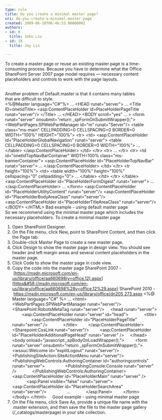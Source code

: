 ```yaml
---
type: rule
title: Do you create a minimal master page?
uri: do-you-create-a-minimal-master-page
created: 2009-06-18T06:46:53.0000000Z
authors:
- id: 8
  title: John Liu
- id: 18
  title: Jay Lin

---
```


To create a master page or reuse an existing master page is a time-consuming process. Because you have to determine what the Office SharePoint Server 2007 page model requires — necessary content placeholders and controls to work with the page layouts.

<br>Another problem of Default.master is that it contains many tables that are difficult to style.<br>  &lt;%@Master language="C#"%&gt;
...
&lt;HEAD runat="server"&gt;
...
&lt;Title ID=onetidTitle&gt;
&lt;asp:ContentPlaceHolder id=PlaceHolderPageTitle runat="server"/&gt;
&lt;/Title&gt;
...
&lt;/HEAD&gt;
&lt;BODY scroll="yes” ... &gt;
&lt;form runat="server" onsubmit="return \_spFormOnSubmitWrapper();"&gt;
&lt;WebPartPages:SPWebPartManager id="m" runat="Server"/&gt;
&lt;table class="ms-main" CELLPADDING=0 CELLSPACING=0 BORDER=0 WIDTH="100%" HEIGHT="100%"&gt;
&lt;tr&gt;
&lt;td&gt;
&lt;asp:ContentPlaceHolder id="PlaceHolderGlobalNavigation" runat="server"&gt;
&lt;table CELLPADDING=0 CELLSPACING=0 BORDER=0 WIDTH="100%"&gt;
...
&lt;/table&gt;
&lt;/asp:ContentPlaceHolder&gt;
&lt;/td&gt;
&lt;/tr&gt;
&lt;tr&gt;
...
&lt;/tr&gt;
&lt;tr&gt;
&lt;td id="onetIdTopNavBarContainer" WIDTH=100% class="ms-bannerContainer"&gt;
&lt;asp:ContentPlaceHolder id="PlaceHolderTopNavBar" runat="server"&gt;
...
&lt;/asp:ContentPlaceHolder&gt;
&lt;/td&gt;
&lt;/tr&gt;
&lt;tr height="100%"&gt;
&lt;td&gt;
&lt;table width="100%" height="100%" cellspacing="0" cellpadding="0"&gt;
...
&lt;/table&gt;
&lt;/td&gt;
&lt;/tr&gt;
&lt;/table&gt;
&lt;asp:ContentPlaceHolder id="PlaceHolderFormDigest" runat="server"&gt;
...
&lt;/asp:ContentPlaceHolder&gt;
...
&lt;/form&gt;
&lt;asp:ContentPlaceHolder id="PlaceHolderUtilityContent" runat="server"/&gt;
&lt;asp:ContentPlaceHolder id="PlaceHolderBodyAreaClass" runat="server"/&gt;
&lt;asp:ContentPlaceHolder id="PlaceHolderTitleAreaClass" runat="server"/&gt;
&lt;/BODY&gt;
&lt;/HTML&gt; Bad example - using default master page  
So we recommend using the minimal master page which includes the necessary placeholders.
To create a minimal master page

1. Open SharePoint Designer.
2. On the File menu, click New, point to SharePoint Content, and then click the Page tab.
3. Double-click Master Page to create a new master page.
4. Click Design to show the master page in design view. You should see header and left margin areas and several content placeholders in the master page.
5. Click Code to show the master page in code view.
6. Copy the code into the master page 
SharePoint 2007 - [https://msdn.microsoft.com/en-us/library/office/aa660698(v=office.12).aspx](https&#58;//msdn.microsoft.com/en-us/library/office/aa660698%28v=office.12%29.aspx) 
SharePoint 2010 - [https://msdn.microsoft.com/en-us/library/office/dn205 273.aspx](https&#58;//msdn.microsoft.com/en-us/library/office/dn205273.aspx)
 &lt;%@ Master language="C#" %&gt;
...
&lt;html&gt;
    &lt;WebPartPages:SPWebPartManager runat="server"/&gt;
    &lt;SharePoint:RobotsMetaTag runat="server"/&gt;
    &lt;head runat="server"&gt;
        &lt;asp:ContentPlaceHolder runat="server" id="head"&gt;
            &lt;title&gt;
                &lt;asp:ContentPlaceHolder id="PlaceHolderPageTitle" runat="server" /&gt;
            &lt;/title&gt;
        &lt;/asp:ContentPlaceHolder&gt;
        &lt;Sharepoint:CssLink runat="server"/&gt;
        &lt;asp:ContentPlaceHolder id="PlaceHolderAdditionalPageHead" runat="server" /&gt;
    &lt;/head&gt;
    &lt;body onload="javascript:\_spBodyOnLoadWrapper();"&gt;
        &lt;form runat="server" onsubmit="return \_spFormOnSubmitWrapper();"&gt;
            &lt;wssuc:Welcome id="explitLogout" runat="server"/&gt;
            &lt;PublishingSiteAction:SiteActionMenu runat="server"/&gt; 
            &lt;PublishingWebControls:AuthoringContainer id="authoringcontrols" runat="server"&gt;
                &lt;PublishingConsole:Console runat="server" /&gt;
            &lt;/PublishingWebControls:AuthoringContainer&gt;
            &lt;asp:ContentPlaceHolder id="PlaceHolderMain" runat="server" /&gt;
            &lt;asp:Panel visible="false" runat="server"&gt;
                &lt;asp:ContentPlaceHolder id="PlaceHolderSearchArea" runat="server"/&gt;
                ...
            &lt;/asp:Panel&gt;
        &lt;/form&gt;
    &lt;/body&gt;
&lt;/html&gt;     Good example - using minimal master page
7. On the File menu, click Save As, provide a unique file name with the .master extension, and then save the file to the master page gallery (/\_catalogs/masterpage) in your site collection.
